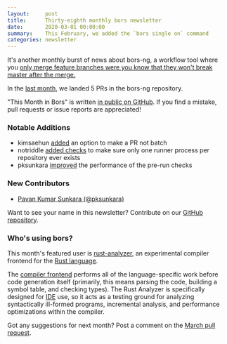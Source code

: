 ```yaml
---
layout:     post
title:      Thirty-eighth monthly bors newsletter
date:       2020-03-01 00:00:00
summary:    This February, we added the `bors single on` command
categories: newsletter
---
```


It's another monthly burst of news about bors-ng, a workflow tool where you [only merge feature branches were you know that they won't break master after the merge.](https://news.ycombinator.com/item?id=22073982)

In the [last month](https://github.com/bors-ng/bors-ng/pulls?utf8=%E2%9C%93&q=is%3Apr%20is%3Amerged%20closed%3A2020-02-01..2020-02-29),
we landed 5 PRs in the bors-ng repository.

"This Month in Bors" is written [in public on GitHub][GitHub for TMiB].
If you find a mistake, pull requests or issue reports are appreciated!

[GitHub for TMiB]: https://github.com/bors-ng/bors-ng.github.io


### Notable Additions

* kimsaehun [added](https://github.com/bors-ng/bors-ng/pull/839) an option to make a PR not batch
* notriddle [added checks](https://github.com/bors-ng/bors-ng/pull/883) to make sure only one runner process per repository ever exists
* pksunkara [improved](https://github.com/bors-ng/bors-ng/pull/886) the performance of the pre-run checks


### New Contributors

* [Pavan Kumar Sunkara (@pksunkara)](https://github.com/pksunkara)

Want to see your name in this newsletter? Contribute on our [GitHub repository](https://github.com/bors-ng/bors-ng).


### Who's using bors?

This month's featured user is [rust-analyzer](https://github.com/rust-analyzer/rust-analyzer), an experimental compiler frontend for the [Rust language](https://rust-lang.org).

The [compiler frontend](https://en.wikipedia.org/wiki/Compiler#Front_end) performs all of the language-specific work before code generation itself (primarily, this means parsing the code, building a symbol table, and checking types). The Rust Analyzer is specifically designed for [IDE](https://en.wikipedia.org/wiki/Integrated_development_environment) use, so it acts as a testing ground for analyzing syntactically ill-formed programs, incremental analysis, and performance optimizations within the compiler.

Got any suggestions for next month?
Post a comment on the [March pull request](https://github.com/bors-ng/bors-ng.github.io/pull/103).
